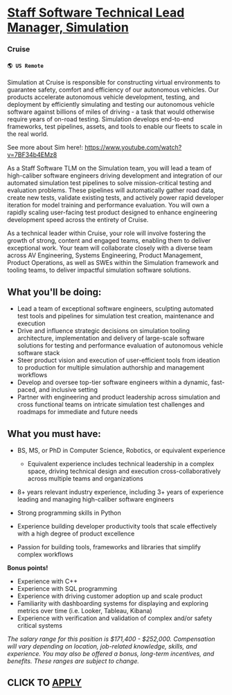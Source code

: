 # [Staff Software Technical Lead Manager, Simulation](https://www.remotewlb.com/apply/staff-software-technical-lead-manager-simulation)  
### Cruise  
#### `🌎 US Remote`  

Simulation at Cruise is responsible for constructing virtual environments to guarantee safety, comfort and efficiency of our autonomous vehicles. Our products accelerate autonomous vehicle development, testing, and deployment by efficiently simulating and testing our autonomous vehicle software against billions of miles of driving - a task that would otherwise require years of on-road testing. Simulation develops end-to-end frameworks, test pipelines, assets, and tools to enable our fleets to scale in the real world.

See more about Sim here!: https://www.youtube.com/watch?v=7BF34b4EMz8

As a Staff Software TLM on the Simulation team, you will lead a team of high-caliber software engineers driving development and integration of our automated simulation test pipelines to solve mission-critical testing and evaluation problems. These pipelines will automatically gather road data, create new tests, validate existing tests, and actively power rapid developer iteration for model training and performance evaluation. You will own a rapidly scaling user-facing test product designed to enhance engineering development speed across the entirety of Cruise.

As a technical leader within Cruise, your role will involve fostering the growth of strong, content and engaged teams, enabling them to deliver exceptional work. Your team will collaborate closely with a diverse team across AV Engineering, Systems Engineering, Product Management, Product Operations, as well as SWEs within the Simulation framework and tooling teams, to deliver impactful simulation software solutions.

## What you'll be doing:

  * Lead a team of exceptional software engineers, sculpting automated test tools and pipelines for simulation test creation, maintenance and execution
  * Drive and influence strategic decisions on simulation tooling architecture, implementation and delivery of large-scale software solutions for testing and performance evaluation of autonomous vehicle software stack
  * Steer product vision and execution of user-efficient tools from ideation to production for multiple simulation authorship and management workflows
  * Develop and oversee top-tier software engineers within a dynamic, fast-paced, and inclusive setting
  * Partner with engineering and product leadership across simulation and cross functional teams on intricate simulation test challenges and roadmaps for immediate and future needs

## What you must have:

  * BS, MS, or PhD in Computer Science, Robotics, or equivalent experience  

    * Equivalent experience includes technical leadership in a complex space, driving technical design and execution cross-collaboratively across multiple teams and organizations
  * 8+ years relevant industry experience, including 3+ years of experience leading and managing high-caliber software engineers
  * Strong programming skills in Python
  * Experience building developer productivity tools that scale effectively with a high degree of product excellence
  * Passion for building tools, frameworks and libraries that simplify complex workflows

**Bonus points!**

  * Experience with C++
  * Experience with SQL programming
  * Experience with driving customer adoption up and scale product
  * Familiarity with dashboarding systems for displaying and exploring metrics over time (i.e. Looker, Tableau, Kibana)
  * Experience with verification and validation of complex and/or safety critical systems

_The salary range for this position_ _is $171,400 - $252,000. Compensation will vary depending on location, job-related knowledge, skills, and experience. You may also be offered a bonus, long-term incentives, and benefits. These ranges are subject to change._

  
## CLICK TO [APPLY](https://www.remotewlb.com/apply/staff-software-technical-lead-manager-simulation)

